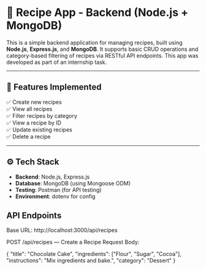 # 🍲 Recipe App - Backend (Node.js + MongoDB)

This is a simple backend application for managing recipes, built using **Node.js**, **Express.js**, and **MongoDB**. It supports basic CRUD operations and category-based filtering of recipes via RESTful API endpoints. This app was developed as part of an internship task.

---

## 📌 Features Implemented

✅ Create new recipes  
✅ View all recipes  
✅ Filter recipes by category  
✅ View a recipe by ID  
✅ Update existing recipes  
✅ Delete a recipe  

---

## ⚙️ Tech Stack

- **Backend**: Node.js, Express.js  
- **Database**: MongoDB (using Mongoose ODM)  
- **Testing**: Postman (for API testing)  
- **Environment**: dotenv for config

## API Endpoints
Base URL: http://localhost:3000/api/recipes

 POST /api/recipes — Create a Recipe
Request Body:

{
  "title": "Chocolate Cake",
  "ingredients": ["Flour", "Sugar", "Cocoa"],
  "instructions": "Mix ingredients and bake.",
  "category": "Dessert"
}

